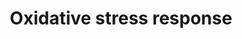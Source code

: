 ---
annotations:
- type: Pathway Ontology
  value: oxidative stress response pathway
authors:
- MaintBot
- Fehrhart
- Eweitz
description: ''
last-edited: 2021-05-16
organisms:
- Pan troglodytes
redirect_from:
- /index.php/Pathway:WP932
- /instance/WP932
schema-jsonld:
- '@context': https://schema.org/
  '@id': https://wikipathways.github.io/pathways/WP932.html
  '@type': Dataset
  creator:
    '@type': Organization
    name: WikiPathways
  description: ''
  keywords:
  - SOD1
  - TXNRD1
  - NFIX
  - SOD3
  - SP1
  - MAPK10
  - TXNRD2
  - GSR
  - UGT1A6
  - TXN2
  - HMOX1
  - MGST1
  - LOC453744
  - XDH
  - CAT
  - GPX3
  - JUNB
  - MAOA
  - GCLC
  - NFKB1
  - GPX1
  - NQO1
  - FOS
  - GSTT2
  - MT1X
  - Nrf2
  - LOC468068
  - SOD2
  - MAPK14
  license: CC0
  name: Oxidative stress response
seo: CreativeWork
title: Oxidative stress response
wpid: WP932
---